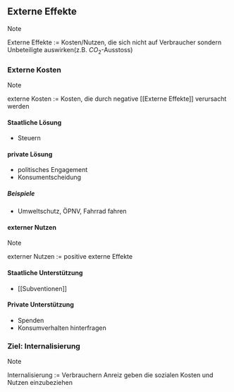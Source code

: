 ## Externe Effekte
> [!Note]
> Externe Effekte := Kosten/Nutzen, die sich nicht auf Verbraucher sondern Unbeteiligte auswirken(z.B. $CO_2$-Ausstoss)

### Externe Kosten
>[!Note]
>externe Kosten := Kosten, die durch negative [[Externe Effekte]] verursacht werden
#### Staatliche Lösung
- Steuern

#### private Lösung
- politisches Engagement
- Konsumentscheidung
##### Beispiele
- Umweltschutz, ÖPNV, Fahrrad fahren
#### externer Nutzen
>[!Note]
>externer Nutzen := positive externe Effekte
#### Staatliche Unterstützung
- [[Subventionen]]

#### Private Unterstützung
- Spenden
- Konsumverhalten hinterfragen 

### Ziel: Internalisierung
>[!Note]
>Internalisierung := Verbrauchern Anreiz geben die sozialen Kosten und Nutzen einzubeziehen


